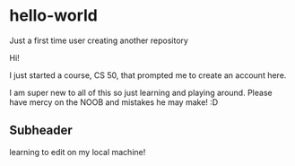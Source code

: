 # hello-world
Just a first time user creating another repository 

Hi!

I just started a course, CS 50, that prompted me to create an account here. 

I am super new to all of this so just learning and playing around. Please have mercy on the NOOB and mistakes he may make! :D

## Subheader
learning to edit on my local machine!

